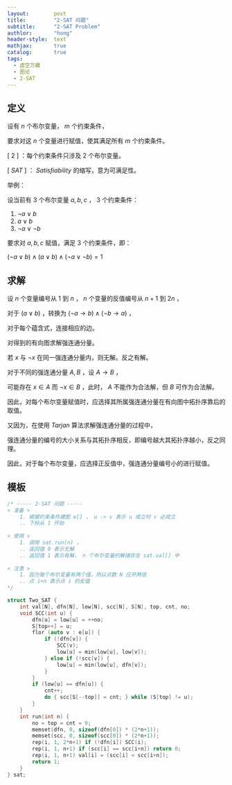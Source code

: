 ```yaml
---
layout:        post
title:         "2-SAT 问题"
subtitle:      "2-SAT Problem"
authlor:       "hong"
header-style:  text
mathjax:       true
catalog:       true
tags:
  - 虚空万藏
  - 图论
  - 2-SAT
---
```


## 定义

设有 $n$ 个布尔变量， $m$ 个约束条件，

要求对这 $n$ 个变量进行赋值，使其满足所有 $m$ 个约束条件。

$[\ 2\ ]$ ：每个约束条件只涉及 $2$ 个布尔变量。

$[\ SAT\ ]$ ： $Satisfiability$ 的缩写，意为可满足性。

举例：

设当前有 $3$ 个布尔变量 $a, b, c$ ， $3$ 个约束条件：

1. $\neg a\lor b$ 
2. $a \lor b$ 
3. $\neg a\lor \neg b$ 

要求对 $a, b, c$ 赋值，满足 $3$ 个约束条件，即：

$(\neg a\lor b)\land(a\lor b)\land(\neg a\lor \neg b) = 1$

## 求解

设 $n$ 个变量编号从 $1$ 到 $n$ ， $n$ 个变量的反值编号从 $n+1$ 到 $2n$ ，

对于 $(a\lor b)$ ，转换为 $(\neg a\to b)\land (\neg b\to a)$ ，

对于每个蕴含式，连接相应的边。

对得到的有向图求解强连通分量。

若 $x$ 与 $\neg x$ 在同一强连通分量内，则无解。反之有解。

对于不同的强连通分量 $A, B$ ，设 $A\to B$ ，

可能存在 $x\in A$ 而 $\neg x \in B$ ，此时， $A$ 不能作为合法解，但 $B$ 可作为合法解。

因此，对每个布尔变量赋值时，应选择其所属强连通分量在有向图中拓扑序靠后的取值。

又因为，在使用 $Tarjan$ 算法求解强连通分量的过程中，

强连通分量的编号的大小关系与其拓扑序相反，即编号越大其拓扑序越小，反之同理。

因此，对于每个布尔变量，应选择正反值中，强连通分量编号小的进行赋值。

## 模板

```c++
/* ----- 2-SAT 问题 -----
< 准备 >
    1. 根据约束条件建图 e[] ， u -> v 表示 u 成立时 v 必成立
    .. 下标从 1 开始
    
< 使用 >
    1. 调用 sat.run(n) ，
    .. 返回值 0 表示无解
    .. 返回值 1 表示有解， n 个布尔变量的解储存在 sat.val[] 中
    
< 注意 >
    1. 因为每个布尔变量有两个值，所以点数 N 应开两倍
    .. 点 i+n 表示点 i 的反值
*/

struct Two_SAT {
    int val[N], dfn[N], low[N], scc[N], S[N], top, cnt, no;
    void SCC(int u) {
        dfn[u] = low[u] = ++no;
        S[top++] = u;
        flor (auto v : e[u]) {
            if (!dfn[v]) {
                SCC(v);
                low[u] = min(low[u], low[v]);
            } else if (!scc[v]) {
                low[u] = min(low[u], dfn[v]);
            }
        }
        if (low[u] == dfn[u]) {
            cnt++;
            do { scc[S[--top]] = cnt; } while (S[top] != u);
        }
    }
    int run(int n) {
        no = top = cnt = 0;
        memset(dfn, 0, sizeof(dfn[0]) * (2*n+1));
        memset(scc, 0, sizeof(scc[0]) * (2*n+1));
        rep(i, 1, 2*n+1) if (!dfn[i]) SCC(i);
        rep(i, 1, n+1) if (scc[i] == scc[i+n]) return 0;
        rep(i, 1, n+1) val[i] = (scc[i] < scc[i+n]);
        return 1;
    }
} sat;
```

